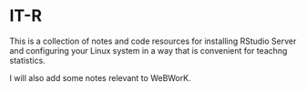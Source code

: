 # IT-R

This is a collection of notes and code resources for installing RStudio Server and configuring your Linux system in a way that is convenient for teachng statistics.

I will also add some notes relevant to WeBWorK.